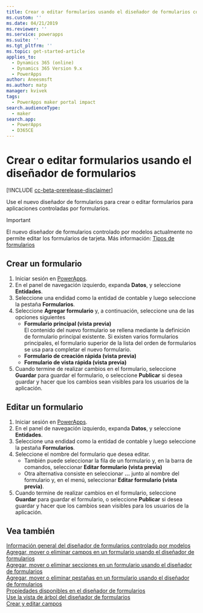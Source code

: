 ```yaml
---
title: Crear o editar formularios usando el diseñador de formularios controlado por modelos | MicrosoftDocs
ms.custom: ''
ms.date: 04/21/2019
ms.reviewer: ''
ms.service: powerapps
ms.suite: ''
ms.tgt_pltfrm: ''
ms.topic: get-started-article
applies_to:
  - Dynamics 365 (online)
  - Dynamics 365 Version 9.x
  - PowerApps
author: Aneesmsft
ms.author: matp
manager: kvivek
tags:
  - PowerApps maker portal impact
search.audienceType:
  - maker
search.app:
  - PowerApps
  - D365CE
---
```


# <a name="create-or-edit-forms-using-the-form-designer"></a>Crear o editar formularios usando el diseñador de formularios 
[!INCLUDE [cc-beta-prerelease-disclaimer](../../includes/cc-beta-prerelease-disclaimer.md)]

Use el nuevo diseñador de formularios para crear o editar formularios para aplicaciones controladas por formularios. 

> [!IMPORTANT]
> El nuevo diseñador de formularios controlado por modelos actualmente no permite editar los formularios de tarjeta. Más información: [Tipos de formularios](types-forms.md)

## <a name="create-a-form"></a>Crear un formulario 
1. Iniciar sesión en [PowerApps](https://web.powerapps.com/?utm_source=padocs&utm_medium=linkinadoc&utm_campaign=referralsfromdoc). 
2. En el panel de navegación izquierdo, expanda **Datos**, y seleccione **Entidades**. 
3. Seleccione una endidad como la entidad de contable y luego seleccione la pestaña **Formularios**. 
4. Seleccione **Agregar formulario** y, a continuación, seleccione una de las opciones siguientes
    - **Formulario principal (vista previa)**  
    El contenido del nuevo formulario se rellena mediante la definición de formulario principal existente. Si existen varios formularios principales, el formulario superior de la lista del orden de formularios se usa para completar el nuevo formulario. 
    - **Formulario de creación rápida (vista previa)**
    - **Formulario de vista rápida (vista previa)**
5. Cuando termine de realizar cambios en el formulario, seleccione **Guardar** para guardar el formulario, o seleccione **Publicar** si desea guardar y hacer que los cambios sean visibles para los usuarios de la aplicación.  

## <a name="edit-a-form"></a>Editar un formulario 
1. Iniciar sesión en [PowerApps](https://web.powerapps.com/?utm_source=padocs&utm_medium=linkinadoc&utm_campaign=referralsfromdoc). 
2. En el panel de navegación izquierdo, expanda **Datos**, y seleccione **Entidades**. 
3. Seleccione una endidad como la entidad de contable y luego seleccione la pestaña **Formularios**.
4. Seleccione el nombre del formulario que desea editar.  
    - También puede seleccionar la fila de un formulario y, en la barra de comandos, seleccionar **Editar formulario (vista previa)**
    - Otra alternativa consiste en seleccionar **...** junto al nombre del formulario y, en el menú, seleccionar **Editar formulario (vista previa)**. 
5. Cuando termine de realizar cambios en el formulario, seleccione **Guardar** para guardar el formulario, o seleccione **Publicar** si desea guardar y hacer que los cambios sean visibles para los usuarios de la aplicación. 

## <a name="see-also"></a>Vea también
[Información general del diseñador de formularios controlado por modelos](form-designer-overview.md)  
[Agregar, mover o eliminar campos en un formulario usando el diseñador de formularios](add-move-or-delete-fields-on-form.md)  
[Agregar, mover o eliminar secciones en un formulario usando el diseñador de formularios](add-move-or-delete-sections-on-form.md)  
[Agregar, mover o eliminar pestañas en un formulario usando el diseñador de formularios](add-move-or-delete-tabs-on-form.md)  
[Propiedades disponibles en el diseñador de formularios](form-designer-properties.md)  
[Use la vista de árbol del diseñador de formularios](using-tree-view-on-form.md)  
[Crear y editar campos](../common-data-service/create-edit-field-portal.md)
